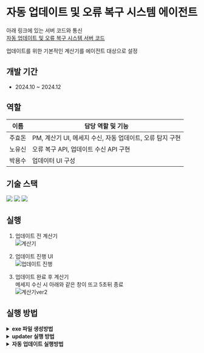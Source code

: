 # 자동 업데이트 및 오류 복구 시스템 에이전트 
아래 링크에 있는 서버 코드와 통신
<br>[자동 업데이트 및 오류 복구 시스템 서버 코드](https://github.com/Shin-NY/version-management-server.git)

업데이트를 위한 기본적인 계산기를 에이전트 대상으로 설정

## 개발 기간
- 2024.10 ~ 2024.12

## 역할
| 이름 | 담당 역할 및 기능 |
| ------ |  ------ |
| 주효돈 | PM, 계산기 UI, 메세지 수신, 자동 업데이트, 오류 탐지 구현 |
| 노유신 | 오류 복구 API, 업데이트 수신 API 구현 |
| 박용수 | 업데이터 UI 구성 |

## 기술 스택
<img src="https://img.shields.io/badge/python-3776AB?style=for-the-badge&logo=python&logoColor=white"/>
<img src="https://img.shields.io/badge/javascript-F7DF1E?style=for-the-badge&logo=javascript&logoColor=black"/>
<img src="https://img.shields.io/badge/nodejs-5FA04E?style=for-the-badge&logo=nodedotjs&logoColor=white"/>

## 실행
1. 업데이트 전 계산기
<br>![계산기](https://github.com/user-attachments/assets/9e93cc19-e93d-420c-a456-4f4115d797e7)

2. 업데이트 진행 UI
<br> ![업데이트 진행](https://github.com/user-attachments/assets/b2be1ef9-2120-4ce4-8bcd-551e715a8818)

3. 업데이트 완료 후 계산기
<br> 메세지 수신 시 아래와 같은 창이 뜨고 5초뒤 종료
<br> ![계산기ver2](https://github.com/user-attachments/assets/9edfb558-d7d7-4f08-a127-c230f2575567)

## 실행 방법

<details> 
  <summary><b>exe 파일 생성방법</b></summary>
 
Calculator.py가 저장되어있는 폴더(src폴더)로 이동하여
<br/>`pyinstaller --onefile Calculator.py`
<br/>또는
<br/>`pyinstaller --noconsole Calculator.py`
<br/>를 입력하면 해당 폴더 내에 dist 폴더가 생성됨.
<br/> 1번째 방법으로는 exe파일 자체는 어디에 옮기더라도 정상적으로 작동이 가능해야함
<br/> 2번쨰 방법으로는 Calculator.exe가 위치한 폴더에 \_internal이 있어야 실행이 가능.
<br/>만약 파일에 엑세스 할 수 없다고 나올경우, 관리자 권한으로 실행 (외부로부터 받은 exe 파일이라 윈도우에서 권한을 막은것)

</details>

<details> 
  <summary><b>updater 실행 방법</b></summary>

### 사전 조건

1. 서버가 실행되어 있어야 합니다.
2. Calculator.exe의 실행파일 위치는 `dist/Calculator/Calculator.exe`에 있어야 합니다.
3. 아래 명령어 모두 프로젝트의 가장 상위 디렉토리에서 실행해야 합니다. (src 폴더 바깥)

### 개발 중에 실행하기
1. `py update_ui_main.py ` 명령어 실행해서 UI 창 뜨면, `업데이트 확인` 버튼 누른 후 `업데이트 시작` 버튼 누름

- 그럼 업데이터가 탐지한 에러 내용들을 UI 텍스트 리스트 박스에 표시함.
- 그 다음에 UI 상태 라벨은 "에러 탐지 완료" 라는 문구가 뜸.

### 실행 파일 생성하기

1. `pyinstaller --onefile --distpath updater src/updater.py` 명령어로 Calculator.exe와 다른 폴더에 updater.exe 실행파일 생성
2. updater.exe를 실행

</details>

<details> 
  <summary><b>자동 업데이트 실행방법</b></summary>
 
Calculator.py에 있는 call_update_ui_main(root):에 절대 경로를 확인하는 script_path에 update_management_ui/update_ui_main.py가 있는 경로를 넣어서 경로중 \를 /로 바꾸고 Calculator.py가 저장되어있는 폴더(src폴더)로 이동하여 `pyinstaller --onefile Calculator.py `
 dist 폴더가 생성되고 Calculator.exe 실행

</details>
